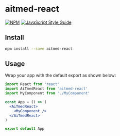 # aitmed-react

[![NPM](https://img.shields.io/npm/v/aitmed-react.svg)](https://www.npmjs.com/package/aitmed-react) [![JavaScript Style Guide](https://img.shields.io/badge/code_style-standard-brightgreen.svg)](https://standardjs.com)

## Install

```bash
npm install --save aitmed-react
```

## Usage

Wrap your app with the default export as shown below:

```jsx
import React from 'react'
import AiTmedReact from 'aitmed-react'
import MyComponent from './MyComponent'

const App = () => (
  <AiTmedReact>
    <MyComponent />
  </AiTmedReact>
)

export default App
```
